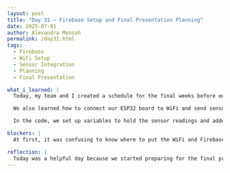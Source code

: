 ```yaml
---
layout: post
title: "Day 31 – Firebase Setup and Final Presentation Planning"
date: 2025-07-01
author: Alexandra Mensah
permalink: /day31.html
tags:
  - Firebase
  - WiFi Setup
  - Sensor Integration
  - Planning
  - Final Presentation

what_i_learned: |
  Today, my team and I created a schedule for the final weeks before our presentation. We talked about how to stay organized and give everyone a time limit for presenting each part. This helped us feel more ready and focused on what still needs to be done.

  We also learned how to connect our ESP32 board to WiFi and send sensor data to Firebase. We used sample code to enter our WiFi name and password and set up the Firebase host and key. Then we learned how to define sensor pins for TDS, pH, and turbidity, so the board knows where each sensor is connected.

  In the code, we set up variables to hold the sensor readings and added calibration numbers to help improve accuracy. The reading interval was set to 30 seconds, which means the board waits 30 seconds before collecting and sending new data. Seeing it work showed how our water quality readings can go directly to a database online in real time.

blockers: |
  At first, it was confusing to know where to put the WiFi and Firebase details in the code. It also took a few tries to get all the sensor pins connected right. We had to make sure the Firebase host and token were correct or the upload wouldn’t work.

reflection: |
  Today was a helpful day because we started preparing for the final presentation and made sure our system could upload data live. I learned how the code connects everything together — from the sensors to Firebase. It’s cool to see how all the pieces work. Planning ahead also made me feel more confident about what’s left to finish.
---
```

